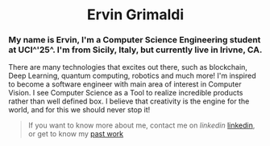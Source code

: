 <h1 align="center"> Ervin Grimaldi </h1> 


 <h3>My name is Ervin, I'm a Computer Science Engineering student at UCI^'25^. I'm from Sicily, Italy, but currently live in Irivne, CA.   </h3>
There are many technologies that excites out there, such as blockchain, Deep Learning, quantum computing, robotics and much more! I'm inspired to become a software engineer with main area of interest in Computer Vision. 
I see Computer Science as a Tool to realize incredible products rather than well defined box. I believe that creativity is the engine for the world, and for this we should never stop it!

> If you want to know more about me, contact me on *linkedin* [linkedin](https://www.linkedin.com/in/ervin-grimaldi-87280b1a9/), or get to know my [past work](https://docs.google.com/document/d/1MDhTNu2M9sx38jomWsOTFFjHEYqMurURZPlPXgSduf0/edit?usp=sharing)
